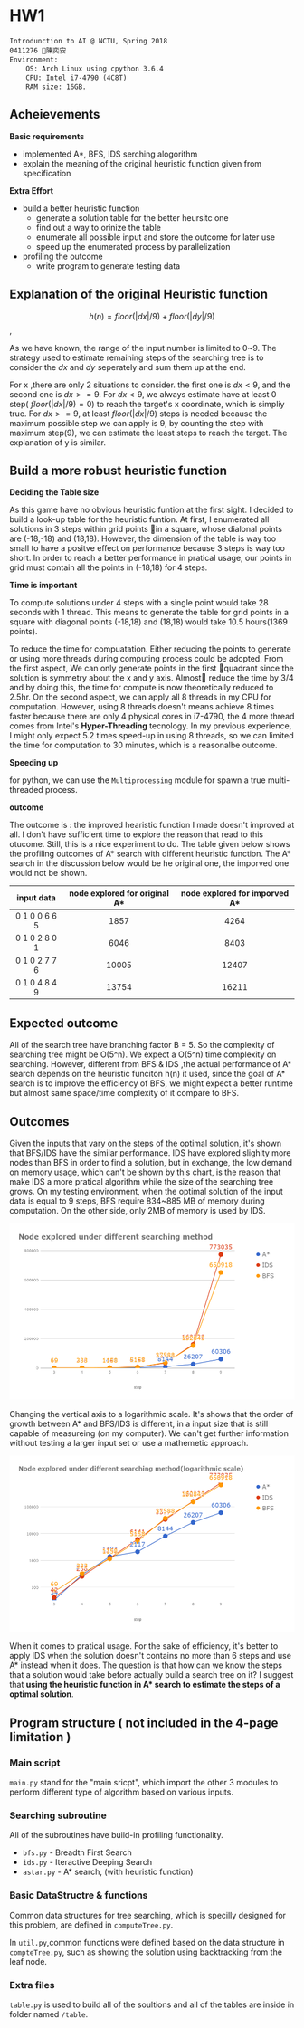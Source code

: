 # HW1

    Introdunction to AI @ NCTU, Spring 2018
    0411276 陳奕安
    Environment: 
        OS: Arch Linux using cpython 3.6.4
        CPU: Intel i7-4790 (4C8T)
        RAM size: 16GB.

## Acheievements

**Basic requirements**

+ implemented A*, BFS, IDS serching alogorithm
+ explain the meaning of the original heuristic function given from specification

**Extra Effort**

+ build a better heuristic function
    + generate a solution table for the better heursitc one
    + find out a way to orinize the table
    + enumerate all possible input and store the outcome for later use
    + speed up the enumerated process by parallelization
+ profiling the outcome
    + write program to generate testing data

## Explanation of the original Heuristic function

$$h(n) =floor(|dx|/9)+floor(|dy|/9)$$,

As we have known, the range of the input number is limited to 0~9. The strategy used to estimate remaining steps of the searching tree is to consider the $dx$ and $dy$ seperately and sum them up at the end. 

For x ,there are only  2 situations to consider. the first one is $dx <9$, and the second one is $dx >=9$. For $dx<9$, we always estimate have at least 0 step( $floor(|dx|/9) =0$) to reach the target's x coordinate, which is simpliy true. For $dx>=9$, at least $floor(|dx|/9)$ steps is needed because the maximum possible step we can apply is 9, by counting the step with maximum step(9), we can estimate the least steps to reach the target. The explanation of y is similar.

## Build a more robust heuristic function

**Deciding the Table size**

As this game have no obvious heuristic funtion at the first sight. I decided to build a look-up table for the heuristic funtion. At first, I enumerated all solutions in 3 steps within grid points in a square, whose dialonal points are (-18,-18) and (18,18). However, the dimension of the table is way too small to have a positve effect on performance because 3 steps is way too short.
In order to reach a better performance in pratical usage, our points in grid must contain all the points in (-18,18) for 4 steps.

**Time is important**

To compute solutions under 4 steps with a single point would take 28 seconds with 1 thread.
This means to generate the table for grid points in a square with diagonal points (-18,18) and (18,18) would take 10.5 hours(1369 points).

To reduce the time for compuatation. Either reducing the points to generate or using more threads during computing process could be adopted. From the first aspect, We can only generate points in the first quadrant since the solution is symmetry about the x and y axis. Almost reduce the time by $3/4$ and by doing this, the time for compute is now theoretically reduced to 2.5hr. On the second aspect, we can apply all 8 threads in my CPU for computation. However, using 8 threads doesn't means achieve 8 times faster because there are only 4 physical cores in i7-4790, the 4 more thread comes from Intel's **Hyper-Threading** tecnology.  In my previous experience, I might only expect 5.2 times speed-up in using 8 threads, so we can limited the time for computation to 30 minutes, which is a reasonalbe outcome.

**Speeding up**

for python, we can use the `Multiprocessing` module for spawn a true multi-threaded process.

**outcome**

The outcome is : the improved hearistic function I made doesn't improved at all. I don't have sufficient time to explore the reason that read to this otucome. Still, this is a nice experiment to do. The table given below shows the profiling outcomes of A* search with different heuristic function.
The A* search in the discussion below would be he original one, the imporved one would not be shown.

|input data| node explored for original A*| node explored for imporved A*|
|:-:|:-:|:-:|
|0 1 0 0 6 6 5|1857|4264|
|0 1 0 2 8 0 1|6046|8403|
|0 1 0 2 7 7 6|10005|12407|
|0 1 0 4 8 4 9|13754|16211|

## Expected outcome

All of the search tree have branching factor B = 5. So the complexity of searching tree might be O(5^n). We expect a O(5^n) time complexity on searching.
However, different from BFS & IDS ,the actual performance of A* search depends on the heuristic funciton h(n) it used, since the goal of A* search is to improve the efficiency of BFS, we might expect a better runtime but almost same space/time complexity of it compare to BFS.

## Outcomes

Given the inputs that vary on the steps of the optimal solution,
it's shown that BFS/IDS have the similar performance. IDS have explored slighlty more nodes than BFS in order to find a solution, but in exchange, the low demand on memory usage, which can't be shown by this chart, is the reason that make IDS a more pratical algorithm while the size of the searching tree grows. On my testing environment, when the optimal solution of the input data is equal to 9 steps, BFS require 834~885 MB of memory during computation. On the other side, only 2MB of memory is used by IDS.

![pic1-1: Node explored under different searching method](./pic/cmp_eng.png)

Changing the vertical axis to a logarithmic scale. It's shows that the 
order of growth between A* and BFS/IDS is different, in a input size that is still capable of measureing (on my computer). We can't get further information without testing a larger input set or use a mathemetic approach.

![pic1-2: pic1-1 in a logarithmic scale](./pic/cmp_log_eng.png)

When it comes to pratical usage. For the sake of efficiency, it's better to apply IDS when the solution doesn't contains no more than 6 steps and use A* instead when it does. The question is that how can we know the steps that a solution would take before actually build a search tree on it? I suggest that __using the heuristic function in A* search to estimate the steps of a optimal solution__.

## Program structure ( not included in the 4-page limitation )

### Main script

`main.py` stand for the "main sricpt", which import the other 3 modules to perform different type of algorithm based on various inputs.

### Searching subroutine

All of the subroutines have build-in profiling functionality.

+ `bfs.py` - Breadth First Search
+ `ids.py` - Iteractive Deeping Search
+ `astar.py` - A* search, (with heuristic function)

### Basic DataStructre & functions

Common data structures for tree searching, which is specilly designed for this problem, are defined in `computeTree.py`.

In `util.py`,common functions were defined based on the data structure in `compteTree.py`, such as showing the solution using backtracking from the leaf node.

### Extra files

`table.py` is used to build all of the soultions and  all of the tables are inside in folder named `/table`.